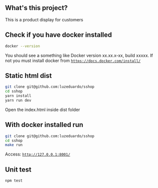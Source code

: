 ## What's this project?
This is a product display for customers

## Check if you have docker installed
```bash
docker --version
```
You should see a something like Docker version xx.xx.x-xx, build xxxxx.
If not you must install docker from [`https://docs.docker.com/install/`](https://docs.docker.com/install/)

## Static html dist
```bash
git clone git@github.com:luzeduardo/sshop
cd sshop
yarn install
yarn run dev
```
Open the index.html inside dist folder

## With docker installed run
```bash
git clone git@github.com:luzeduardo/sshop
cd sshop
make run
```
Access: [`http://127.0.0.1:8001/`](http://127.0.0.1:8001/)

## Unit test
```
npm test
```
